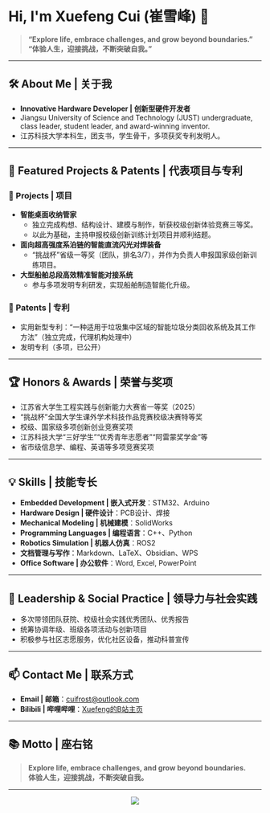 # Hi, I'm Xuefeng Cui (崔雪峰) 👋

> **“Explore life, embrace challenges, and grow beyond boundaries.”**  
> **“体验人生，迎接挑战，不断突破自我。”**

---

## 🛠️ About Me | 关于我

- **Innovative Hardware Developer | 创新型硬件开发者**
- Jiangsu University of Science and Technology (JUST) undergraduate, class leader, student leader, and award-winning inventor.
- 江苏科技大学本科生，团支书，学生骨干，多项获奖专利发明人。

---

## 🚀 Featured Projects & Patents | 代表项目与专利

### 🌟 Projects | 项目

- **智能桌面收纳管家**
  - 独立完成构想、结构设计、建模与制作，斩获校级创新体验竞赛三等奖。
  - 以此为基础，主持申报校级创新训练计划项目并顺利结题。
- **面向超高强度系泊链的智能直流闪光对焊装备**
  - “挑战杯”省级一等奖（团队，排名3/7），并作为负责人申报国家级创新训练项目。
- **大型船舶总段高效精准智能对接系统**
  - 参与多项发明专利研发，实现船舶制造智能化升级。

### 📜 Patents | 专利

- 实用新型专利：“一种适用于垃圾集中区域的智能垃圾分类回收系统及其工作方法”（独立完成，代理机构处理中）
- 发明专利（多项，已公开）

---

## 🏆 Honors & Awards | 荣誉与奖项

- 江苏省大学生工程实践与创新能力大赛省一等奖（2025）
- “挑战杯”全国大学生课外学术科技作品竞赛校级决赛特等奖
- 校级、国家级多项创新创业竞赛奖项
- 江苏科技大学“三好学生”“优秀青年志愿者”“阿雷蒙奖学金”等
- 省市级信息学、编程、英语等多项竞赛奖项

---

## 💡 Skills | 技能专长

- **Embedded Development | 嵌入式开发**：STM32、Arduino
- **Hardware Design | 硬件设计**：PCB设计、焊接
- **Mechanical Modeling | 机械建模**：SolidWorks
- **Programming Languages | 编程语言**：C++、Python
- **Robotics Simulation | 机器人仿真**：ROS2
- **文档管理与写作**：Markdown、LaTeX、Obsidian、WPS
- **Office Software | 办公软件**：Word, Excel, PowerPoint

---

## 🏅 Leadership & Social Practice | 领导力与社会实践

- 多次带领团队获院、校级社会实践优秀团队、优秀报告
- 统筹协调年级、班级各项活动与创新项目
- 积极参与社区志愿服务，优化社区设备，推动科普宣传

---

## 📫 Contact Me | 联系方式

- **Email | 邮箱**：cuifrost@outlook.com
- **Bilibili | 哔哩哔哩**：[Xuefeng的B站主页](https://space.bilibili.com/407397440?spm_id_from=333.1007.0.0)

---

## 📚 Motto | 座右铭

> **Explore life, embrace challenges, and grow beyond boundaries.**  
> **体验人生，迎接挑战，不断突破自我。**

---

<div align="center">
  <img src="https://github-readme-stats.vercel.app/api?username=XuefengCui&show_icons=true&theme=radical" />
</div>
